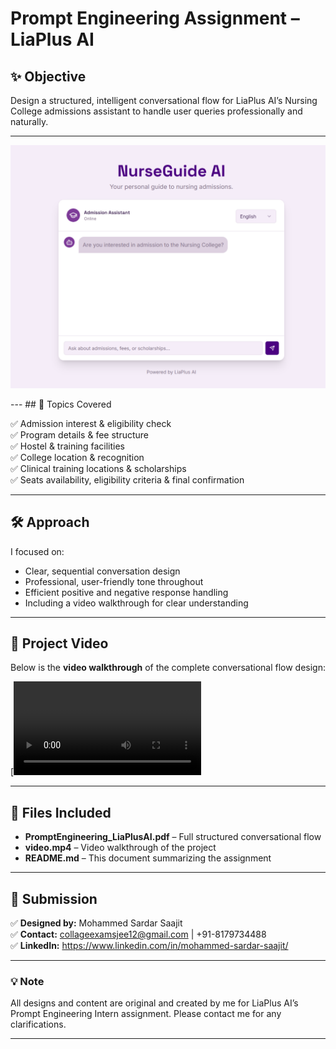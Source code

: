 # Prompt Engineering Assignment – LiaPlus AI

## ✨ Objective

Design a structured, intelligent conversational flow for LiaPlus AI’s Nursing College admissions assistant to handle user queries professionally and naturally.

---
<p align="center">
  <img src="https://github.com/MohammedSardarSaajit4488/lia-plus-prompt-engineering-assignment/blob/main/image1.png" alt="Step 1" width="550"/>
</p>
---
## 📌 Topics Covered

✅ Admission interest & eligibility check  
✅ Program details & fee structure  
✅ Hostel & training facilities  
✅ College location & recognition  
✅ Clinical training locations & scholarships  
✅ Seats availability, eligibility criteria & final confirmation

---

## 🛠️ Approach

I focused on:

- Clear, sequential conversation design
- Professional, user-friendly tone throughout
- Efficient positive and negative response handling
- Including a video walkthrough for clear understanding

---

## 🎥 Project Video

Below is the **video walkthrough** of the complete conversational flow design:

[![Prompt Engineering Video](https://github.com/MohammedSardarSaajit4488/lia-plus-prompt-engineering-assignment/blob/main/Screen%20Recording%202025-07-10%20211842.mp4)

<!-- 
Replace VIDEO_ID with your actual YouTube video ID.
If uploading directly to GitHub  , use the raw file link:

[Prompt Engineering Video](https://github.com/username/repo/blob/main/video.mp4)

Note: GitHub does not support embedded video playback for uploaded files; only links to download or view externally.
-->

---

## 📄 Files Included

- **PromptEngineering_LiaPlusAI.pdf** – Full structured conversational flow
- **video.mp4** – Video walkthrough of the project
- **README.md** – This document summarizing the assignment

---

## 📝 Submission

✅ **Designed by:** Mohammed Sardar Saajit  
✅ **Contact:** collageexamsjee12@gmail.com | +91-8179734488  
✅ **LinkedIn:** https://www.linkedin.com/in/mohammed-sardar-saajit/

---

### 💡 **Note**

All designs and content are original and created by me for LiaPlus AI’s Prompt Engineering Intern assignment. Please contact me for any clarifications.

---
